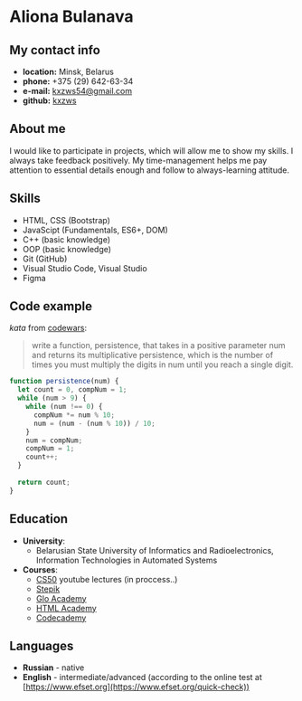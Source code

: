 # Aliona Bulanava
## My contact info
- __location:__ Minsk, Belarus
- __phone:__ +375 (29) 642-63-34
- __e-mail:__ kxzws54@gmail.com
- __github:__ [kxzws](https://github.com/kxzws/ "github")
## About me
I would like to participate in projects, which will allow me to show my skills. I always take feedback positively. My time-management helps me pay attention to essential details enough and follow to always-learning attitude.
## Skills
- HTML, CSS (Bootstrap)
- JavaScipt (Fundamentals, ES6+, DOM)
- C++ (basic knowledge)
- OOP (basic knowledge)
- Git (GitHub)
- Visual Studio Code, Visual Studio
- Figma
## Code example
_kata_ from [codewars](https://www.codewars.com/ "codewars"): 
> write a function, persistence, that takes in a positive parameter num
> and returns its multiplicative persistence, which is the number of times
> you must multiply the digits in num until you reach a single digit.
```javascript
function persistence(num) {
  let count = 0, compNum = 1;
  while (num > 9) {
    while (num !== 0) {
      compNum *= num % 10;
      num = (num - (num % 10)) / 10;
    }
    num = compNum;
    compNum = 1;
    count++;
  }
  
  return count;
}
```
## Education
- __University__:
  - Belarusian State University of Informatics and Radioelectronics, Information Technologies in Automated Systems
- __Courses__:
  - [CS50](https://www.youtube.com/playlist?list=PLawfWYMUziZqyUL5QDLVbe3j5BKWj42E5) youtube lectures (in proccess..)
  - [Stepik](https://stepik.org/course/38218/syllabus?auth=login)
  - [Glo Academy](https://glo-academy.org/)
  - [HTML Academy](https://htmlacademy.ru/)
  - [Codecademy](https://www.codecademy.com/)
## Languages
- __Russian__ - native
- __English__ - intermediate/advanced (according to the online test at [https://www.efset.org](https://www.efset.org/quick-check))
